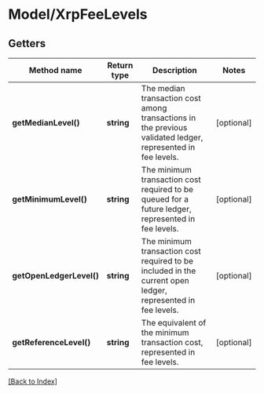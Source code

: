 # Model/XrpFeeLevels

## Getters

Method name | Return type | Description | Notes
------------ | ------------- | ------------- | -------------
**getMedianLevel()** | **string** | The median transaction cost among transactions in the previous validated ledger, represented in fee levels. | [optional]
**getMinimumLevel()** | **string** | The minimum transaction cost required to be queued for a future ledger, represented in fee levels. | [optional]
**getOpenLedgerLevel()** | **string** | The minimum transaction cost required to be included in the current open ledger, represented in fee levels. | [optional]
**getReferenceLevel()** | **string** | The equivalent of the minimum transaction cost, represented in fee levels. | [optional]

[[Back to Index]](../index.md)
